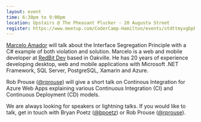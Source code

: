 ```yaml
---
layout: event
time: 6:30pm to 9:00pm
location: Upstairs @ The Pheasant Plucker - 20 Augusta Street
register: https://www.meetup.com/CoderCamp-Hamilton/events/stdttmyxgbpb/
---
```


[Marcelo Amador](https://twitter.com/marcelojaf) will talk about the Interface Segregation Principle with a C# example of both violation and solution. Marcelo is a web and mobile developer at [RedBit Dev](http://www.redbitdev.com/) based in Oakville. He has 20 years of experience developing desktop, web and mobile applications with Microsoft .NET Framework, SQL Server, PostgreSQL, Xamarin and Azure.

Rob Prouse ([@rprouse](https://twitter.com/rprouse)) will give a short talk on Continous Integration for Azure Web Apps explaining various Continuous Integration (CI) and Continuous Deployment (CD) models.

We are always looking for speakers or lightning talks. If you would like to talk, get in touch with Bryan Poetz ([@bpoetz](https://twitter.com/bpoetz)) or Rob Prouse ([@rprouse](https://twitter.com/rprouse)).
